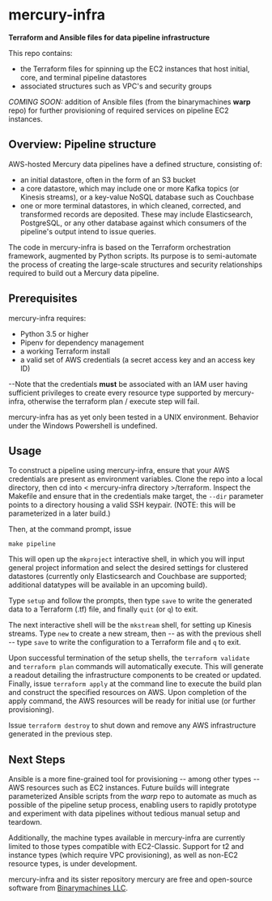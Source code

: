 # mercury-infra
**Terraform and Ansible files for data pipeline infrastructure**

This repo contains:

* the Terraform files for spinning up the EC2 instances that host initial, core, and terminal pipeline datastores
* associated structures such as VPC's and security groups

_COMING SOON:_ addition of Ansible files (from the binarymachines **warp** repo) for further provisioning of required services on pipeline EC2 instances.

Overview: Pipeline structure
---------

AWS-hosted Mercury data pipelines have a defined structure, consisting of:

* an initial datastore, often in the form of an S3 bucket
* a core datastore, which may include one or more Kafka topics (or Kinesis streams), or a key-value NoSQL database such as Couchbase
* one or more terminal datastores, in which cleaned, corrected, and transformed records are deposited. These may include Elasticsearch, PostgreSQL, or any other database against which consumers of the pipeline's output intend to issue queries.

The code in mercury-infra is based on the Terraform orchestration framework, augmented by Python scripts. Its purpose is to semi-automate the process of creating the large-scale structures and security relationships required to build out a Mercury data pipeline.

Prerequisites
-------------

mercury-infra requires:

* Python 3.5 or higher
* Pipenv for dependency management
* a working Terraform install
* a valid set of AWS credentials (a secret access key and an access key ID)

--Note that the credentials **must** be associated with an IAM user having sufficient privileges to create every resource type supported by mercury-infra, otherwise the terraform plan / execute step will fail.

mercury-infra has as yet only been tested in a UNIX environment. Behavior under the Windows Powershell is undefined.

Usage
-------------
To construct a pipeline using mercury-infra, ensure that your AWS credentials are present as environment variables. Clone the repo into a local directory, then cd into < mercury-infra directory >/terraform. Inspect the Makefile and ensure that in the credentials make target, the `--dir` parameter points to a directory housing a valid SSH keypair. (NOTE: this will be parameterized in a later build.)

Then, at the command prompt, issue

````
make pipeline
````

This will open up the `mkproject` interactive shell, in which you will input general project information and select the desired settings for clustered datastores (currently only Elasticsearch and Couchbase are supported; additional datatypes will be available in an upcoming build). 

Type `setup` and follow the prompts, then type `save` to write the generated data to a Terraform (.tf) file, and finally `quit` (or `q`) to exit.

The next interactive shell will be the `mkstream` shell, for setting up Kinesis streams. Type `new` to create a new stream, then -- as with the previous shell -- type `save` to write the configuration to a Terraform file and `q` to exit.

Upon successful termination of the setup shells, the `terraform validate` and `terraform plan` commands will automatically execute. This will generate a readout detailing the infrastructure components to be created or updated. Finally, issue `terraform apply` at the command line to execute the build plan and construct the specified resources on AWS. Upon completion of the apply command, the AWS resources will be ready for initial use (or further provisioning).

Issue `terraform destroy` to shut down and remove any AWS infrastructure generated in the previous step.


Next Steps
----------------

Ansible is a more fine-grained tool for provisioning -- among other types -- AWS resources such as EC2 instances. Future builds will integrate parameterized Ansible scripts from the *warp* repo to automate as much as possible of the pipeline setup process, enabling users to rapidly prototype and experiment with data pipelines without tedious manual setup and teardown.

Additionally, the machine types available in mercury-infra are currently limited to those types compatible with EC2-Classic. Support for t2 and  instance types (which require VPC provisioning), as well as non-EC2 resource types, is under development.


mercury-infra and its sister repository mercury are free and open-source software from [Binarymachines LLC](https://www.binarymachines.io).
